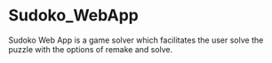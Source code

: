 # Sudoko_WebApp
Sudoko Web App is a game solver which facilitates the user solve the puzzle with the options of remake and solve.
